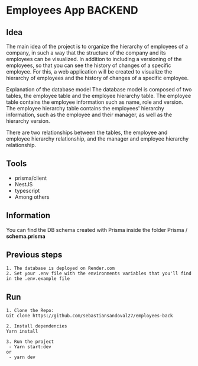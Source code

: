 # Employees App BACKEND

## Idea

The main idea of the project is to organize the hierarchy of employees of a company, in such a way that the structure of the company and its employees can be visualized. In addition to including a versioning of the employees, so that you can see the history of changes of a specific employee. For this, a web application will be created to visualize the hierarchy of employees and the history of changes of a specific employee.

Explanation of the database model
The database model is composed of two tables, the employee table and the employee hierarchy table. The employee table contains the employee information such as name, role and version. The employee hierarchy table contains the employees' hierarchy information, such as the employee and their manager, as well as the hierarchy version.

There are two relationships between the tables, the employee and employee hierarchy relationship, and the manager and employee hierarchy relationship.

## Tools

- prisma/client
- NestJS
- typescript
- Among others

## Information

You can find the DB schema created with Prisma inside the folder Prisma / **schema.prisma**

## Previous steps

    1. The database is deployed on Render.com
    2. Set your .env file with the environments variables that you'll find in the .env.example file

## Run

    1. Clone the Repo:
    Git clone https://github.com/sebastiansandoval27/employees-back

    2. Install dependencies
    Yarn install

    3. Run the project
     - Yarn start:dev
    or
     - yarn dev
